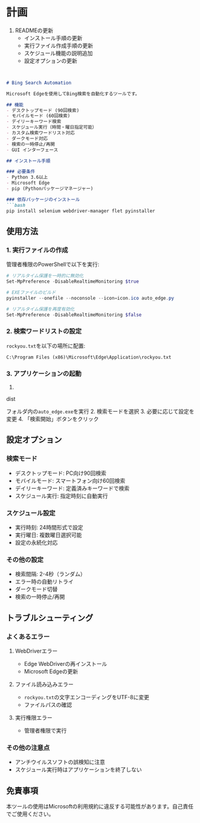 # 計画
1. READMEの更新
   - インストール手順の更新
   - 実行ファイル作成手順の更新
   - スケジュール機能の説明追加
   - 設定オプションの更新

```markdown


# Bing Search Automation

Microsoft Edgeを使用してBing検索を自動化するツールです。

## 機能
- デスクトップモード (90回検索)
- モバイルモード (60回検索)
- デイリーキーワード検索
- スケジュール実行（時間・曜日指定可能）
- カスタム検索ワードリスト対応
- ダークモード対応
- 検索の一時停止/再開
- GUI インターフェース

## インストール手順

### 必要条件
- Python 3.6以上
- Microsoft Edge
- pip (Pythonパッケージマネージャー)

### 依存パッケージのインストール
```bash
pip install selenium webdriver-manager flet pyinstaller
```

## 使用方法

### 1. 実行ファイルの作成
管理者権限のPowerShellで以下を実行:
```powershell
# リアルタイム保護を一時的に無効化
Set-MpPreference -DisableRealtimeMonitoring $true

# EXEファイルのビルド
pyinstaller --onefile --noconsole --icon=icon.ico auto_edge.py

# リアルタイム保護を再度有効化
Set-MpPreference -DisableRealtimeMonitoring $false
```

### 2. 検索ワードリストの設定
`rockyou.txt`を以下の場所に配置:
```
C:\Program Files (x86)\Microsoft\Edge\Application\rockyou.txt
```

### 3. アプリケーションの起動
1. 

dist

フォルダ内の`auto_edge.exe`を実行
2. 検索モードを選択
3. 必要に応じて設定を変更
4. 「検索開始」ボタンをクリック

## 設定オプション

### 検索モード
- デスクトップモード: PC向け90回検索
- モバイルモード: スマートフォン向け60回検索
- デイリーキーワード: 定義済みキーワードで検索
- スケジュール実行: 指定時刻に自動実行

### スケジュール設定
- 実行時刻: 24時間形式で設定
- 実行曜日: 複数曜日選択可能
- 設定の永続化対応

### その他の設定
- 検索間隔: 2-4秒（ランダム）
- エラー時の自動リトライ
- ダークモード切替
- 検索の一時停止/再開

## トラブルシューティング

### よくあるエラー
1. WebDriverエラー
   - Edge WebDriverの再インストール
   - Microsoft Edgeの更新

2. ファイル読み込みエラー
   - `rockyou.txt`の文字エンコーディングをUTF-8に変更
   - ファイルパスの確認

3. 実行権限エラー
   - 管理者権限で実行

### その他の注意点
- アンチウイルスソフトの誤検知に注意
- スケジュール実行時はアプリケーションを終了しない

## 免責事項
本ツールの使用はMicrosoftの利用規約に違反する可能性があります。自己責任でご使用ください。
```